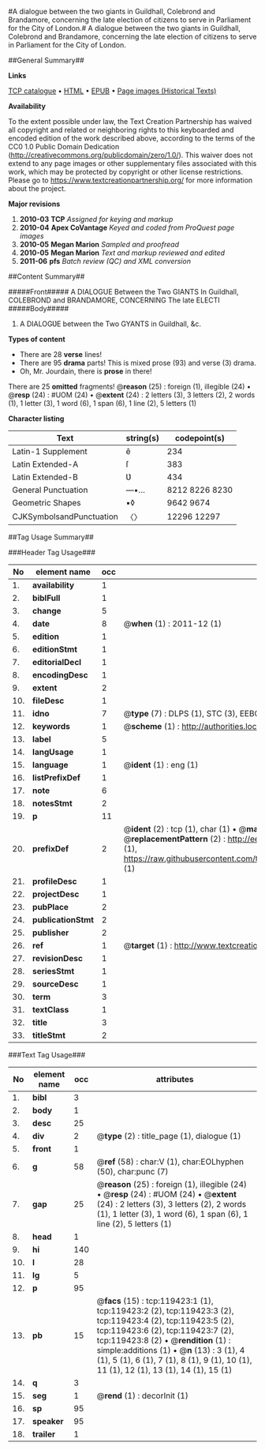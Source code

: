 #A dialogue between the two giants in Guildhall, Colebrond and Brandamore, concerning the late election of citizens to serve in Parliament for the City of London.#
A dialogue between the two giants in Guildhall, Colebrond and Brandamore, concerning the late election of citizens to serve in Parliament for the City of London.

##General Summary##

**Links**

[TCP catalogue](http://www.ota.ox.ac.uk/tcp/)  • 
[HTML](http://tei.it.ox.ac.uk/tcp/Texts-HTML/free/A81/A81426.html)  • 
[EPUB](http://tei.it.ox.ac.uk/tcp/Texts-EPUB/free/A81/A81426.epub) • 
[Page images (Historical Texts)](https://historicaltexts.jisc.ac.uk/eebo-99867132e)

**Availability**

To the extent possible under law, the Text Creation Partnership has waived all copyright and related or neighboring rights to this keyboarded and encoded edition of the work described above, according to the terms of the CC0 1.0 Public Domain Dedication (http://creativecommons.org/publicdomain/zero/1.0/). This waiver does not extend to any page images or other supplementary files associated with this work, which may be protected by copyright or other license restrictions. Please go to https://www.textcreationpartnership.org/ for more information about the project.

**Major revisions**

1. __2010-03__ __TCP__ *Assigned for keying and markup*
1. __2010-04__ __Apex CoVantage__ *Keyed and coded from ProQuest page images*
1. __2010-05__ __Megan Marion__ *Sampled and proofread*
1. __2010-05__ __Megan Marion__ *Text and markup reviewed and edited*
1. __2011-06__ __pfs__ *Batch review (QC) and XML conversion*

##Content Summary##

#####Front#####
A DIALOGUE Between the Two GIANTS In Guildhall, COLEBROND and BRANDAMORE, CONCERNING The late ELECTI
#####Body#####

1. A DIALOGƲE between the Two GYANTS in Guildhall, &c.

**Types of content**

  * There are 28 **verse** lines!
  * There are 95 **drama** parts! This is mixed prose (93) and verse (3) drama.
  * Oh, Mr. Jourdain, there is **prose** in there!

There are 25 **omitted** fragments! 
 @__reason__ (25) : foreign (1), illegible (24)  •  @__resp__ (24) : #UOM (24)  •  @__extent__ (24) : 2 letters (3), 3 letters (2), 2 words (1), 1 letter (3), 1 word (6), 1 span (6), 1 line (2), 5 letters (1)

**Character listing**


|Text|string(s)|codepoint(s)|
|---|---|---|
|Latin-1 Supplement|ê|234|
|Latin Extended-A|ſ|383|
|Latin Extended-B|Ʋ|434|
|General Punctuation|—•…|8212 8226 8230|
|Geometric Shapes|▪◊|9642 9674|
|CJKSymbolsandPunctuation|〈〉|12296 12297|

##Tag Usage Summary##

###Header Tag Usage###

|No|element name|occ|attributes|
|---|---|---|---|
|1.|__availability__|1||
|2.|__biblFull__|1||
|3.|__change__|5||
|4.|__date__|8| @__when__ (1) : 2011-12 (1)|
|5.|__edition__|1||
|6.|__editionStmt__|1||
|7.|__editorialDecl__|1||
|8.|__encodingDesc__|1||
|9.|__extent__|2||
|10.|__fileDesc__|1||
|11.|__idno__|7| @__type__ (7) : DLPS (1), STC (3), EEBO-CITATION (1), PROQUEST (1), VID (1)|
|12.|__keywords__|1| @__scheme__ (1) : http://authorities.loc.gov/ (1)|
|13.|__label__|5||
|14.|__langUsage__|1||
|15.|__language__|1| @__ident__ (1) : eng (1)|
|16.|__listPrefixDef__|1||
|17.|__note__|6||
|18.|__notesStmt__|2||
|19.|__p__|11||
|20.|__prefixDef__|2| @__ident__ (2) : tcp (1), char (1)  •  @__matchPattern__ (2) : ([0-9\-]+):([0-9IVX]+) (1), (.+) (1)  •  @__replacementPattern__ (2) : http://eebo.chadwyck.com/downloadtiff?vid=$1&page=$2 (1), https://raw.githubusercontent.com/textcreationpartnership/Texts/master/tcpchars.xml#$1 (1)|
|21.|__profileDesc__|1||
|22.|__projectDesc__|1||
|23.|__pubPlace__|2||
|24.|__publicationStmt__|2||
|25.|__publisher__|2||
|26.|__ref__|1| @__target__ (1) : http://www.textcreationpartnership.org/docs/. (1)|
|27.|__revisionDesc__|1||
|28.|__seriesStmt__|1||
|29.|__sourceDesc__|1||
|30.|__term__|3||
|31.|__textClass__|1||
|32.|__title__|3||
|33.|__titleStmt__|2||


###Text Tag Usage###

|No|element name|occ|attributes|
|---|---|---|---|
|1.|__bibl__|3||
|2.|__body__|1||
|3.|__desc__|25||
|4.|__div__|2| @__type__ (2) : title_page (1), dialogue (1)|
|5.|__front__|1||
|6.|__g__|58| @__ref__ (58) : char:V (1), char:EOLhyphen (50), char:punc (7)|
|7.|__gap__|25| @__reason__ (25) : foreign (1), illegible (24)  •  @__resp__ (24) : #UOM (24)  •  @__extent__ (24) : 2 letters (3), 3 letters (2), 2 words (1), 1 letter (3), 1 word (6), 1 span (6), 1 line (2), 5 letters (1)|
|8.|__head__|1||
|9.|__hi__|140||
|10.|__l__|28||
|11.|__lg__|5||
|12.|__p__|95||
|13.|__pb__|15| @__facs__ (15) : tcp:119423:1 (1), tcp:119423:2 (2), tcp:119423:3 (2), tcp:119423:4 (2), tcp:119423:5 (2), tcp:119423:6 (2), tcp:119423:7 (2), tcp:119423:8 (2)  •  @__rendition__ (1) : simple:additions (1)  •  @__n__ (13) : 3 (1), 4 (1), 5 (1), 6 (1), 7 (1), 8 (1), 9 (1), 10 (1), 11 (1), 12 (1), 13 (1), 14 (1), 15 (1)|
|14.|__q__|3||
|15.|__seg__|1| @__rend__ (1) : decorInit (1)|
|16.|__sp__|95||
|17.|__speaker__|95||
|18.|__trailer__|1||
